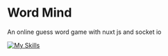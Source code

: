 # Word Mind

An online guess word game with nuxt js and socket io

[![My Skills](https://skillicons.dev/icons?i=html,css,js,ts,vue,nuxt,vuetify)](https://github.com/hosseinyn)
